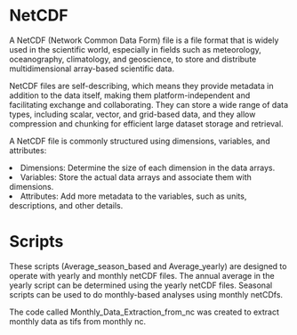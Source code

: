 # NetCDF

<p> A NetCDF (Network Common Data Form) file is a file format that is widely used in the scientific world, especially in fields such as meteorology, oceanography, climatology, and geoscience, to store and distribute multidimensional array-based scientific data.</p>

<p>NetCDF files are self-describing, which means they provide metadata in addition to the data itself, making them platform-independent and facilitating exchange and collaborating. They can store a wide range of data types, including scalar, vector, and grid-based data, and they allow compression and chunking for efficient large dataset storage and retrieval.</p>

<p>A NetCDF file is commonly structured using dimensions, variables, and attributes:</p>

<li> Dimensions: Determine the size of each dimension in the data arrays.</li>
<li>Variables: Store the actual data arrays and associate them with dimensions.</li>
<li>Attributes: Add more metadata to the variables, such as units, descriptions, and other details.</li>

# Scripts

<p>These scripts (Average_season_based and Average_yearly) are designed to operate with yearly and monthly netCDF files. The annual average in the yearly script can be determined using the yearly netCDF files.  Seasonal scripts can be used to do monthly-based analyses using monthly netCDfs.   
</p>

<p> The code called Monthly_Data_Extraction_from_nc was created to extract monthly data as tifs from monthly nc.</p>